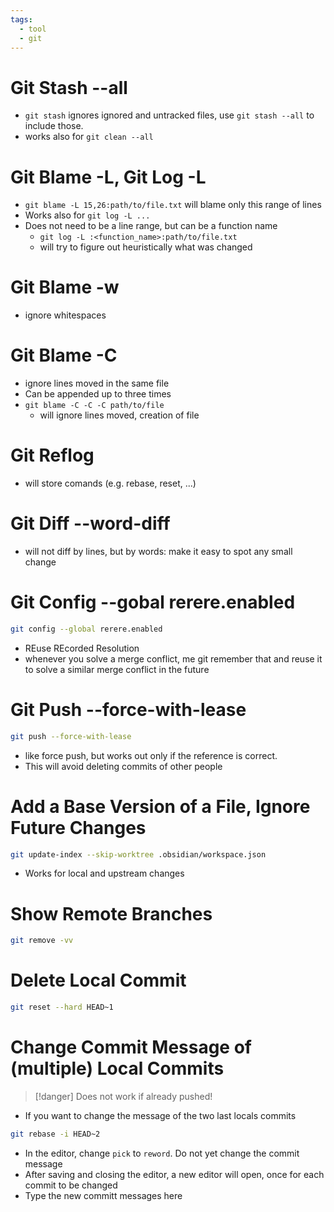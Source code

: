 ```yaml
---
tags:
  - tool
  - git
---
```

# Git Stash --all

- `git stash` ignores ignored and untracked files, use `git stash --all` to include those.
- works also for `git clean --all`

# Git Blame -L, Git Log -L

- `git blame -L 15,26:path/to/file.txt` will blame only this range of lines
- Works also for `git log -L ...`
- Does not need to be a line range, but can be a function name
	- `git log -L :<function_name>:path/to/file.txt`
	- will try to figure out heuristically what was changed

# Git Blame -w

- ignore whitespaces

# Git Blame -C

- ignore lines moved in the same file
- Can be appended up to three times
- `git blame -C -C -C path/to/file`
	- will ignore lines moved, creation of file

# Git Reflog

- will store comands (e.g. rebase, reset, ...)

# Git Diff --word-diff

- will not diff by lines, but by words: make it easy to spot any small change

# Git Config --gobal rerere.enabled

```bash
git config --global rerere.enabled
```

- REuse REcorded Resolution
- whenever you solve a merge conflict, me git remember that and reuse it to solve a similar merge conflict in the future

# Git Push --force-with-lease

```bash
git push --force-with-lease
```

- like force push, but works out only if the reference is correct.
- This will avoid deleting commits of other people

# Add a Base Version of a File, Ignore Future Changes

```bash
git update-index --skip-worktree .obsidian/workspace.json
```

- Works for local and upstream changes

# Show Remote Branches

```bash
git remove -vv
```

# Delete Local Commit

```bash
git reset --hard HEAD~1
```

# Change Commit Message of (multiple) Local Commits

> [!danger] Does not work if already pushed!

- If you want to change the message of the two last locals commits

```bash
git rebase -i HEAD~2
```

- In the editor, change `pick` to `reword`. Do not yet change the commit message
- After saving and closing the editor, a new editor will open, once for each commit to be changed
- Type the new committ messages here
